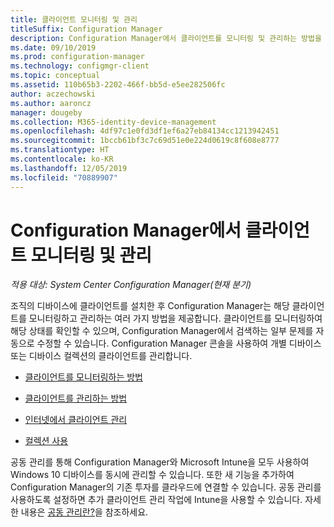 ```yaml
---
title: 클라이언트 모니터링 및 관리
titleSuffix: Configuration Manager
description: Configuration Manager에서 클라이언트를 모니터링 및 관리하는 방법을 알아봅니다.
ms.date: 09/10/2019
ms.prod: configuration-manager
ms.technology: configmgr-client
ms.topic: conceptual
ms.assetid: 110b65b3-2202-466f-bb5d-e5ee282506fc
author: aczechowski
ms.author: aaroncz
manager: dougeby
ms.collection: M365-identity-device-management
ms.openlocfilehash: 4df97c1e0fd3df1ef6a27eb84134cc1213942451
ms.sourcegitcommit: 1bccb61bf3c7c69d51e0e224d0619c8f608e8777
ms.translationtype: HT
ms.contentlocale: ko-KR
ms.lasthandoff: 12/05/2019
ms.locfileid: "70889907"
---
```

# <a name="monitor-and-manage-clients-in-configuration-manager"></a>Configuration Manager에서 클라이언트 모니터링 및 관리

*적용 대상: System Center Configuration Manager(현재 분기)*

조직의 디바이스에 클라이언트를 설치한 후 Configuration Manager는 해당 클라이언트를 모니터링하고 관리하는 여러 가지 방법을 제공합니다. 클라이언트를 모니터링하여 해당 상태를 확인할 수 있으며, Configuration Manager에서 검색하는 일부 문제를 자동으로 수정할 수 있습니다. Configuration Manager 콘솔을 사용하여 개별 디바이스 또는 디바이스 컬렉션의 클라이언트를 관리합니다.  

- [클라이언트를 모니터링하는 방법](/sccm/core/clients/manage/monitor-clients)  

- [클라이언트를 관리하는 방법](/sccm/core/clients/manage/manage-clients)  

- [인터넷에서 클라이언트 관리](/sccm/core/clients/manage/manage-clients-internet)

- [컬렉션 사용](/sccm/core/clients/manage/collections/introduction-to-collections)

공동 관리를 통해 Configuration Manager와 Microsoft Intune을 모두 사용하여 Windows 10 디바이스를 동시에 관리할 수 있습니다. 또한 새 기능을 추가하여 Configuration Manager의 기존 투자를 클라우드에 연결할 수 있습니다. 공동 관리를 사용하도록 설정하면 추가 클라이언트 관리 작업에 Intune을 사용할 수 있습니다. 자세한 내용은 [공동 관리란?](/sccm/comanage/overview)을 참조하세요.
